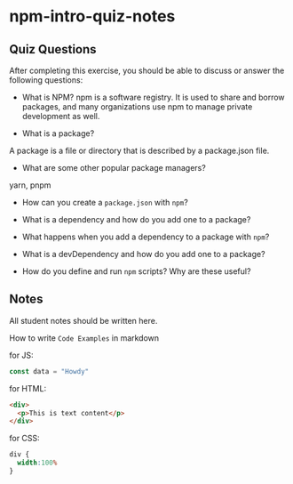 # npm-intro-quiz-notes

## Quiz Questions

After completing this exercise, you should be able to discuss or answer the following questions:

- What is NPM?
npm is a software registry. It is used to share and borrow packages, and many
organizations use npm to manage private development as well.

- What is a package?

A package is a file or directory that is described by a package.json file.

- What are some other popular package managers?

yarn, pnpm

- How can you create a `package.json` with `npm`?

- What is a dependency and how do you add one to a package?

- What happens when you add a dependency to a package with `npm`?

- What is a devDependency and how do you add one to a package?

- How do you define and run `npm` scripts? Why are these useful?


## Notes

All student notes should be written here.


How to write `Code Examples` in markdown

for JS:
```javascript
const data = "Howdy"
```

for HTML:
```html
<div>
  <p>This is text content</p>
</div>
```

for CSS:
```css
div {
  width:100%
}
```
